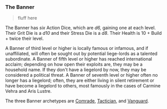 ### The Banner

> fluff here

The Banner has *six* Action Dice, which are *d6,* gaining one at each level. Their Grit Die is a *d10* and their Stress Die is a *d8*. Their Health is 10 + Build + twice their level.

A Banner of third level or higher is locally famous or infamous, and if unaffiliated, will often be sought out by potential liege-lords as a talented subordinate. A Banner of fifth level or higher has reached international acclaim; depending on how open their exploits are, they may be a household name. If they don't have a liegelord by now, they may be considered a political threat. A Banner of seventh level or higher often no longer has a liegelord; often, they are either living in silent retirement or have become a liegelord to others, most famously in the cases of Carmine Vehra and Aris Lustre.

The three Banner archetypes are [Comrade](https://github.com/morganmayday/tayen-core/blob/main/archetypes/banner/comrade.md), [Tactician](https://github.com/morganmayday/tayen-core/blob/main/archetypes/banner/tactician.md), and [Vanguard](https://github.com/morganmayday/tayen-core/blob/main/archetypes/banner/vanguard.md).
